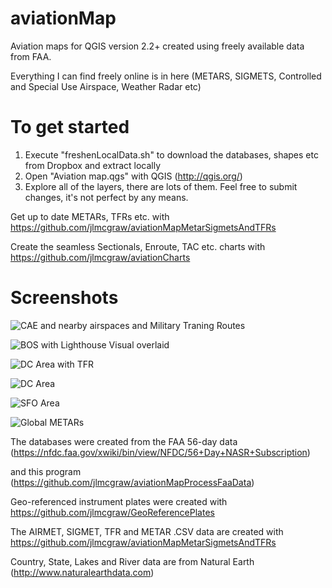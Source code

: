 ﻿aviationMap
============

Aviation maps for QGIS version 2.2+ created using freely available data from FAA.

Everything I can find freely online is in here (METARS, SIGMETS, Controlled and Special Use Airspace, Weather Radar etc)


To get started
==============
1. Execute "freshenLocalData.sh" to download the databases, shapes etc from Dropbox and extract locally
2. Open "Aviation map.qgs" with QGIS (http://qgis.org/)
3. Explore all of the layers, there are lots of them.  Feel free to submit changes, it's not perfect by any means.

Get up to date METARs, TFRs etc.  with https://github.com/jlmcgraw/aviationMapMetarSigmetsAndTFRs

Create the seamless Sectionals, Enroute, TAC etc. charts with https://github.com/jlmcgraw/aviationCharts


Screenshots
===========

![CAE and nearby airspaces and Military Traning Routes](https://raw.github.com/jlmcgraw/aviationMap/master/screenshots/Screenshot%20-%2004012015%20-%2002:05:53%20PM.png)

![BOS with Lighthouse Visual overlaid](https://raw.github.com/jlmcgraw/aviationMap/master/screenshots/BOS%20with%20Lighthouse%20Visual%20overlaid.png)

![DC Area with TFR](https://raw.github.com/jlmcgraw/aviationMap/master/screenshots/DC%20Area%20with%20TFR.png)

![DC Area](https://raw.github.com/jlmcgraw/aviationMap/master/screenshots/DC%20Area.png)

![SFO Area](https://raw.github.com/jlmcgraw/aviationMap/master/screenshots/SFO.png)

![Global METARs](https://raw.github.com/jlmcgraw/aviationMap/master/screenshots/METARs.png)

The databases were created from the FAA 56-day data <br>
    (https://nfdc.faa.gov/xwiki/bin/view/NFDC/56+Day+NASR+Subscription)

and this program<br>
    (https://github.com/jlmcgraw/aviationMapProcessFaaData)

Geo-referenced instrument plates were created with<br>
    https://github.com/jlmcgraw/GeoReferencePlates

The AIRMET, SIGMET, TFR and METAR .CSV data are created with<br>
    https://github.com/jlmcgraw/aviationMapMetarSigmetsAndTFRs

Country, State, Lakes and River data are from Natural Earth<br>
    (http://www.naturalearthdata.com)


